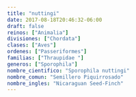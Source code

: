 ```yaml
---
title: "nuttingi"
date: 2017-08-18T20:46:32-06:00
draft: false
reinos: ["Animalia"]
divisiones: ["Chordata"]
clases: ["Aves"]
ordenes: ["Passeriformes"]
familias: ["Thraupidae "]
generos: ["Sporophila"]
nombre_cientifico: "Sporophila nuttingi"
nombre_comun: "Semillero Piquirrosado"
nombre_ingles: "Nicaraguan Seed-Finch"
---
```

